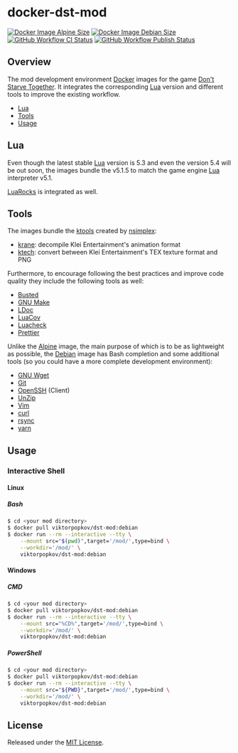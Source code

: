# docker-dst-mod

[![Docker Image Alpine Size]](https://hub.docker.com/r/viktorpopkov/dst-mod)
[![Docker Image Debian Size]](https://hub.docker.com/r/viktorpopkov/dst-mod)
[![GitHub Workflow CI Status][]](https://github.com/victorpopkov/docker-dst-mod/actions?query=workflow%3ACI)
[![GitHub Workflow Publish Status][]](https://github.com/victorpopkov/docker-dst-mod/actions?query=workflow%3APublish)

## Overview

The mod development environment [Docker][] images for the game
[Don't Starve Together][]. It integrates the corresponding [Lua][] version and
different tools to improve the existing workflow.

- [Lua](#lua)
- [Tools](#tools)
- [Usage](#usage)

## Lua

Even though the latest stable [Lua][] version is 5.3 and even the version 5.4
will be out soon, the images bundle the v5.1.5 to match the game engine [Lua][]
interpreter v5.1.

[LuaRocks][] is integrated as well.

## Tools

The images bundle the [ktools][] created by [nsimplex][]:

- [krane][]: decompile Klei Entertainment's animation format
- [ktech][]: convert between Klei Entertainment's TEX texture format and PNG

Furthermore, to encourage following the best practices and improve code quality
they include the following tools as well:

- [Busted][]
- [GNU Make][]
- [LDoc][]
- [LuaCov][]
- [Luacheck][]
- [Prettier][]

Unlike the [Alpine][] image, the main purpose of which is to be as lightweight
as possible, the [Debian][] image has Bash completion and some additional tools
(so you could have a more complete development environment):

- [GNU Wget][]
- [Git][]
- [OpenSSH][] (Client)
- [UnZip][]
- [Vim][]
- [curl][]
- [rsync][]
- [yarn][]

## Usage

### Interactive Shell

#### Linux

##### Bash

```bash
$ cd <your mod directory>
$ docker pull viktorpopkov/dst-mod:debian
$ docker run --rm --interactive --tty \
    --mount src="$(pwd)",target='/mod/',type=bind \
    --workdir='/mod/' \
    viktorpopkov/dst-mod:debian
```

#### Windows

##### CMD

```bash
$ cd <your mod directory>
$ docker pull viktorpopkov/dst-mod:debian
$ docker run --rm --interactive --tty \
    --mount src="%CD%",target='/mod/',type=bind \
    --workdir='/mod/' \
    viktorpopkov/dst-mod:debian
```

##### PowerShell

```bash
$ cd <your mod directory>
$ docker pull viktorpopkov/dst-mod:debian
$ docker run --rm --interactive --tty \
    --mount src="${PWD}",target='/mod/',type=bind \
    --workdir='/mod/' \
    viktorpopkov/dst-mod:debian
```

## License

Released under the [MIT License](https://opensource.org/licenses/MIT).

[alpine]: https://hub.docker.com/_/alpine
[busted]: https://olivinelabs.com/busted/
[curl]: https://curl.haxx.se/
[debian]: https://hub.docker.com/_/debian
[docker image alpine size]: https://img.shields.io/docker/image-size/viktorpopkov/dst-mod/debian?label=debian%20size
[docker image debian size]: https://img.shields.io/docker/image-size/viktorpopkov/dst-mod/alpine?label=alpine%20size
[docker]: https://www.docker.com/
[don't starve together]: https://www.klei.com/games/dont-starve-together
[git]: https://git-scm.com/
[github workflow ci status]: https://img.shields.io/github/workflow/status/victorpopkov/docker-dst-mod/CI?label=CI
[github workflow publish status]: https://img.shields.io/github/workflow/status/victorpopkov/docker-dst-mod/Publish?label=Publish
[gnu make]: https://www.gnu.org/software/make/
[gnu wget]: https://www.gnu.org/software/wget/
[krane]: https://github.com/nsimplex/ktools#krane
[ktech]: https://github.com/nsimplex/ktools#ktech
[ktools]: https://github.com/nsimplex/ktools
[ldoc]: https://stevedonovan.github.io/ldoc/
[lua]: https://www.lua.org/
[luacheck]: https://github.com/mpeterv/luacheck
[luacov]: https://keplerproject.github.io/luacov/
[luarocks]: https://luarocks.org/
[nsimplex]: https://github.com/nsimplex
[openssh]: https://www.openssh.com/
[prettier]: https://prettier.io/
[rsync]: https://rsync.samba.org/
[unzip]: http://infozip.sourceforge.net/UnZip.html
[vim]: https://www.vim.org/
[yarn]: https://yarnpkg.com/

